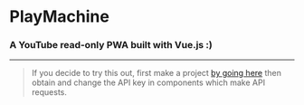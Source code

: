 # PlayMachine
### A YouTube read-only PWA built with Vue.js :)
---

>If you decide to try this out, first make a project [by going here](https://developers.google.com/youtube/v3/getting-started) then obtain and change the API key in components which make API requests.
